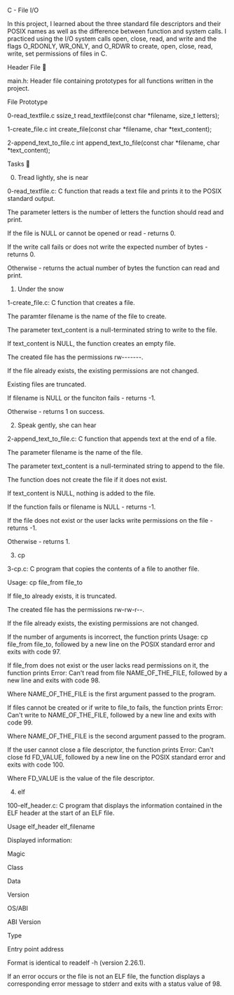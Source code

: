 C - File I/O

In this project, I learned about the three standard file descriptors and their POSIX names as well as the difference between function and system calls. I practiced using the I/O system calls open, close, read, and write and the flags O_RDONLY, WR_ONLY, and O_RDWR to create, open, close, read, write, set permissions of files in C.



Header File 📁

main.h: Header file containing prototypes for all functions written in the project.

File	Prototype

0-read_textfile.c	ssize_t read_textfile(const char *filename, size_t letters);

1-create_file.c	int create_file(const char *filename, char *text_content);

2-append_text_to_file.c	int append_text_to_file(const char *filename, char *text_content);

Tasks 📃

0. Tread lightly, she is near



0-read_textfile.c: C function that reads a text file and prints it to the POSIX standard output.

The parameter letters is the number of letters the function should read and print.

If the file is NULL or cannot be opened or read - returns 0.

If the write call fails or does not write the expected number of bytes - returns 0.

Otherwise - returns the actual number of bytes the function can read and print.

1. Under the snow



1-create_file.c: C function that creates a file.

The paramter filename is the name of the file to create.

The parameter text_content is a null-terminated string to write to the file.

If text_content is NULL, the function creates an empty file.

The created file has the permissions rw-------.

If the file already exists, the existing permissions are not changed.

Existing files are truncated.

If filename is NULL or the funciton fails - returns -1.

Otherwise - returns 1 on success.

2. Speak gently, she can hear



2-append_text_to_file.c: C function that appends text at the end of a file.

The parameter filename is the name of the file.

The parameter text_content is a null-terminated string to append to the file.

The function does not create the file if it does not exist.

If text_content is NULL, nothing is added to the file.

If the function fails or filename is NULL - returns -1.

If the file does not exist or the user lacks write permissions on the file - returns -1.

Otherwise - returns 1.

3. cp



3-cp.c: C program that copies the contents of a file to another file.

Usage: cp file_from file_to

If file_to already exists, it is truncated.

The created file has the permissions rw-rw-r--.

If the file already exists, the existing permissions are not changed.

If the number of arguments is incorrect, the function prints Usage: cp file_from file_to, followed by a new line on the POSIX standard error and exits with code 97.

If file_from does not exist or the user lacks read permissions on it, the function prints Error: Can't read from file NAME_OF_THE_FILE, followed by a new line and exits with code 98.

Where NAME_OF_THE_FILE is the first argument passed to the program.

If files cannot be created or if write to file_to fails, the function prints Error: Can't write to NAME_OF_THE_FILE, followed by a new line and exits with code 99.

Where NAME_OF_THE_FILE is the second argument passed to the program.

If the user cannot close a file descriptor, the function prints Error: Can't close fd FD_VALUE, followed by a new line on the POSIX standard error and exits with code 100.

Where FD_VALUE is the value of the file descriptor.

4. elf



100-elf_header.c: C program that displays the information contained in the ELF header at the start of an ELF file.

Usage elf_header elf_filename

Displayed information:

Magic

Class

Data

Version

OS/ABI

ABI Version

Type

Entry point address

Format is identical to readelf -h (version 2.26.1).

If an error occurs or the file is not an ELF file, the function displays a corresponding error message to stderr and exits with a status value of 98.
